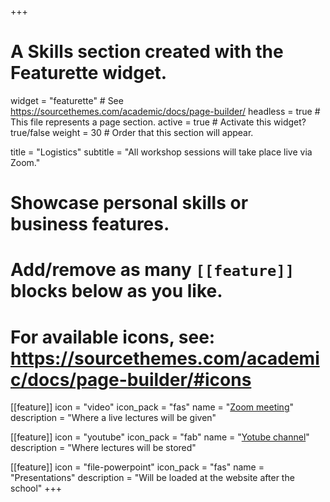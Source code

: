 +++
# A Skills section created with the Featurette widget.
widget = "featurette"  # See https://sourcethemes.com/academic/docs/page-builder/
headless = true  # This file represents a page section.
active = true  # Activate this widget? true/false
weight = 30  # Order that this section will appear.

title = "Logistics"
subtitle = "All workshop sessions will take place live via Zoom."

# Showcase personal skills or business features.
# 
# Add/remove as many `[[feature]]` blocks below as you like.
# 
# For available  icons, see: https://sourcethemes.com/academic/docs/page-builder/#icons

[[feature]]
  icon = "video"
  icon_pack = "fas"
  name = "<a href='https://zoom.us/'>Zoom meeting</a>"
  description = "Where a live lectures will be given"
  
[[feature]]
  icon = "youtube"
  icon_pack = "fab"
  name = "<a href='https://www.youtube.com/'>Yotube channel</a>"
  description = "Where lectures will be stored"
  
[[feature]]
  icon = "file-powerpoint"
  icon_pack = "fas"
  name = "Presentations"
  description = "Will be loaded at the website after the school"
+++
